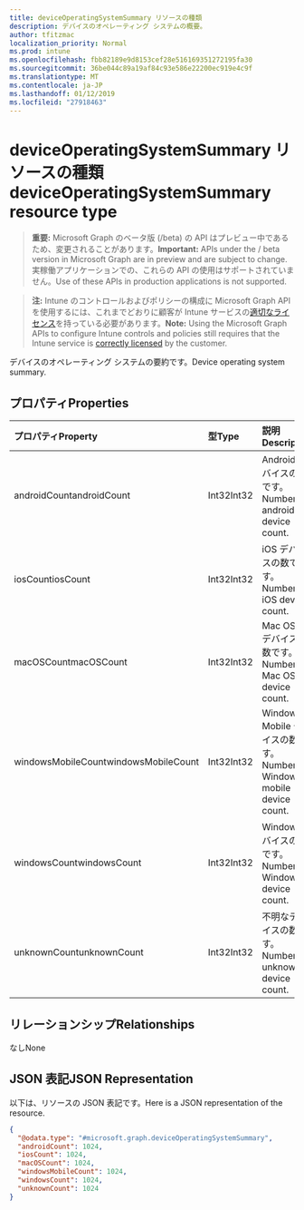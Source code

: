 ```yaml
---
title: deviceOperatingSystemSummary リソースの種類
description: デバイスのオペレーティング システムの概要。
author: tfitzmac
localization_priority: Normal
ms.prod: intune
ms.openlocfilehash: fbb82189e9d8153cef28e516169351272195fa30
ms.sourcegitcommit: 36be044c89a19af84c93e586e22200ec919e4c9f
ms.translationtype: MT
ms.contentlocale: ja-JP
ms.lasthandoff: 01/12/2019
ms.locfileid: "27918463"
---
```

# <a name="deviceoperatingsystemsummary-resource-type"></a><span data-ttu-id="8e4ed-103">deviceOperatingSystemSummary リソースの種類</span><span class="sxs-lookup"><span data-stu-id="8e4ed-103">deviceOperatingSystemSummary resource type</span></span>

> <span data-ttu-id="8e4ed-104">**重要:** Microsoft Graph のベータ版 (/beta) の API はプレビュー中であるため、変更されることがあります。</span><span class="sxs-lookup"><span data-stu-id="8e4ed-104">**Important:** APIs under the / beta version in Microsoft Graph are in preview and are subject to change.</span></span> <span data-ttu-id="8e4ed-105">実稼働アプリケーションでの、これらの API の使用はサポートされていません。</span><span class="sxs-lookup"><span data-stu-id="8e4ed-105">Use of these APIs in production applications is not supported.</span></span>

> <span data-ttu-id="8e4ed-106">**注:** Intune のコントロールおよびポリシーの構成に Microsoft Graph API を使用するには、これまでどおりに顧客が Intune サービスの[適切なライセンス](https://go.microsoft.com/fwlink/?linkid=839381)を持っている必要があります。</span><span class="sxs-lookup"><span data-stu-id="8e4ed-106">**Note:** Using the Microsoft Graph APIs to configure Intune controls and policies still requires that the Intune service is [correctly licensed](https://go.microsoft.com/fwlink/?linkid=839381) by the customer.</span></span>

<span data-ttu-id="8e4ed-107">デバイスのオペレーティング システムの要約です。</span><span class="sxs-lookup"><span data-stu-id="8e4ed-107">Device operating system summary.</span></span>
## <a name="properties"></a><span data-ttu-id="8e4ed-108">プロパティ</span><span class="sxs-lookup"><span data-stu-id="8e4ed-108">Properties</span></span>
|<span data-ttu-id="8e4ed-109">プロパティ</span><span class="sxs-lookup"><span data-stu-id="8e4ed-109">Property</span></span>|<span data-ttu-id="8e4ed-110">型</span><span class="sxs-lookup"><span data-stu-id="8e4ed-110">Type</span></span>|<span data-ttu-id="8e4ed-111">説明</span><span class="sxs-lookup"><span data-stu-id="8e4ed-111">Description</span></span>|
|:---|:---|:---|
|<span data-ttu-id="8e4ed-112">androidCount</span><span class="sxs-lookup"><span data-stu-id="8e4ed-112">androidCount</span></span>|<span data-ttu-id="8e4ed-113">Int32</span><span class="sxs-lookup"><span data-stu-id="8e4ed-113">Int32</span></span>|<span data-ttu-id="8e4ed-114">Android デバイスの数です。</span><span class="sxs-lookup"><span data-stu-id="8e4ed-114">Number of android device count.</span></span>|
|<span data-ttu-id="8e4ed-115">iosCount</span><span class="sxs-lookup"><span data-stu-id="8e4ed-115">iosCount</span></span>|<span data-ttu-id="8e4ed-116">Int32</span><span class="sxs-lookup"><span data-stu-id="8e4ed-116">Int32</span></span>|<span data-ttu-id="8e4ed-117">iOS デバイスの数です。</span><span class="sxs-lookup"><span data-stu-id="8e4ed-117">Number of iOS device count.</span></span>|
|<span data-ttu-id="8e4ed-118">macOSCount</span><span class="sxs-lookup"><span data-stu-id="8e4ed-118">macOSCount</span></span>|<span data-ttu-id="8e4ed-119">Int32</span><span class="sxs-lookup"><span data-stu-id="8e4ed-119">Int32</span></span>|<span data-ttu-id="8e4ed-120">Mac OS X デバイスの数です。</span><span class="sxs-lookup"><span data-stu-id="8e4ed-120">Number of Mac OS X device count.</span></span>|
|<span data-ttu-id="8e4ed-121">windowsMobileCount</span><span class="sxs-lookup"><span data-stu-id="8e4ed-121">windowsMobileCount</span></span>|<span data-ttu-id="8e4ed-122">Int32</span><span class="sxs-lookup"><span data-stu-id="8e4ed-122">Int32</span></span>|<span data-ttu-id="8e4ed-123">Windows Mobile デバイスの数です。</span><span class="sxs-lookup"><span data-stu-id="8e4ed-123">Number of Windows mobile device count.</span></span>|
|<span data-ttu-id="8e4ed-124">windowsCount</span><span class="sxs-lookup"><span data-stu-id="8e4ed-124">windowsCount</span></span>|<span data-ttu-id="8e4ed-125">Int32</span><span class="sxs-lookup"><span data-stu-id="8e4ed-125">Int32</span></span>|<span data-ttu-id="8e4ed-126">Windows デバイスの数です。</span><span class="sxs-lookup"><span data-stu-id="8e4ed-126">Number of Windows device count.</span></span>|
|<span data-ttu-id="8e4ed-127">unknownCount</span><span class="sxs-lookup"><span data-stu-id="8e4ed-127">unknownCount</span></span>|<span data-ttu-id="8e4ed-128">Int32</span><span class="sxs-lookup"><span data-stu-id="8e4ed-128">Int32</span></span>|<span data-ttu-id="8e4ed-129">不明なデバイスの数です。</span><span class="sxs-lookup"><span data-stu-id="8e4ed-129">Number of unknown device count.</span></span>|

## <a name="relationships"></a><span data-ttu-id="8e4ed-130">リレーションシップ</span><span class="sxs-lookup"><span data-stu-id="8e4ed-130">Relationships</span></span>
<span data-ttu-id="8e4ed-131">なし</span><span class="sxs-lookup"><span data-stu-id="8e4ed-131">None</span></span>
## <a name="json-representation"></a><span data-ttu-id="8e4ed-132">JSON 表記</span><span class="sxs-lookup"><span data-stu-id="8e4ed-132">JSON Representation</span></span>
<span data-ttu-id="8e4ed-133">以下は、リソースの JSON 表記です。</span><span class="sxs-lookup"><span data-stu-id="8e4ed-133">Here is a JSON representation of the resource.</span></span>
<!-- {
  "blockType": "resource",
  "@odata.type": "microsoft.graph.deviceOperatingSystemSummary"
}
-->
``` json
{
  "@odata.type": "#microsoft.graph.deviceOperatingSystemSummary",
  "androidCount": 1024,
  "iosCount": 1024,
  "macOSCount": 1024,
  "windowsMobileCount": 1024,
  "windowsCount": 1024,
  "unknownCount": 1024
}
```





